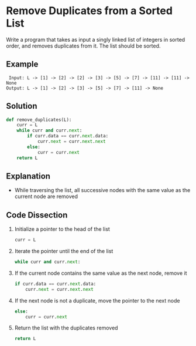 # Remove Duplicates from a Sorted List
Write a program that takes as input a singly linked list of integers in sorted order, and removes duplicates from it. The list should be sorted.
  
## Example
```
 Input: L -> [1] -> [2] -> [2] -> [3] -> [5] -> [7] -> [11] -> [11] -> None
Output: L -> [1] -> [2] -> [3] -> [5] -> [7] -> [11] -> None
```
  
## Solution
```python
def remove_duplicates(L):
    curr = L
    while curr and curr.next:
        if curr.data == curr.next.data:
            curr.next = curr.next.next
        else:
            curr = curr.next
    return L
```
  
## Explanation
* While traversing the list, all successive nodes with the same value as the current node are removed
  
## Code Dissection
1. Initialize a pointer to the head of the list
    ```python
    curr = L
    ```
2. Iterate the pointer until the end of the list
    ```python
    while curr and curr.next:
    ```
3. If the current node contains the same value as the next node, remove it
    ```python
    if curr.data == curr.next.data:
        curr.next = curr.next.next
    ```
4. If the next node is not a duplicate, move the pointer to the next node
    ```python
    else:
        curr = curr.next
    ```
5. Return the list with the duplicates removed
    ```python
    return L
    ```